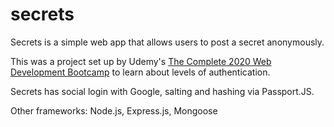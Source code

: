 # secrets

Secrets is a simple web app that allows users to post a secret anonymously. 

This was a project set up by Udemy's <a href="https://www.udemy.com/course/the-complete-web-development-bootcamp/">The Complete 2020 Web Development Bootcamp</a> to learn about levels of authentication. 

Secrets has social login with Google, salting and hashing via Passport.JS.

Other frameworks: Node.js, Express.js, Mongoose
